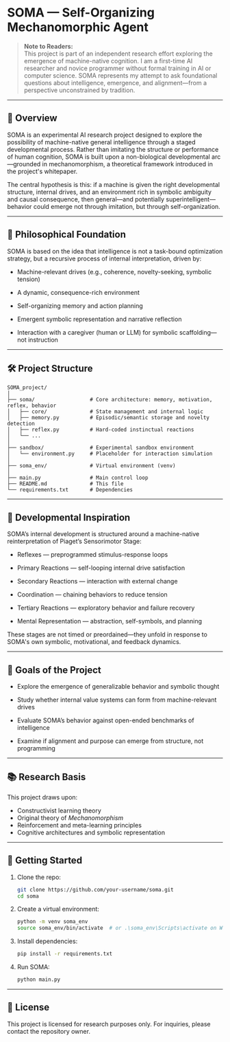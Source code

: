 # SOMA — Self-Organizing Mechanomorphic Agent

> **Note to Readers:**  
> This project is part of an independent research effort exploring the emergence of machine-native cognition. I am a first-time AI researcher and novice programmer without formal training in AI or computer science. SOMA represents my attempt to ask foundational questions about intelligence, emergence, and alignment—from a perspective unconstrained by tradition.  

---
## 🧠 Overview

SOMA is an experimental AI research project designed to explore the possibility of machine-native general intelligence through a staged developmental process. Rather than imitating the structure or performance of human cognition, SOMA is built upon a non-biological developmental arc—grounded in mechanomorphism, a theoretical framework introduced in the project's whitepaper.

The central hypothesis is this: if a machine is given the right developmental structure, internal drives, and an environment rich in symbolic ambiguity and causal consequence, then general—and potentially superintelligent—behavior could emerge not through imitation, but through self-organization.

---
## 🧱 Philosophical Foundation

SOMA is based on the idea that intelligence is not a task-bound optimization strategy, but a recursive process of internal interpretation, driven by:

- Machine-relevant drives (e.g., coherence, novelty-seeking, symbolic tension)

- A dynamic, consequence-rich environment

- Self-organizing memory and action planning

- Emergent symbolic representation and narrative reflection

- Interaction with a caregiver (human or LLM) for symbolic scaffolding—not instruction

---

## 🛠️ Project Structure

```plaintext
SOMA_project/
│
├── soma/                  # Core architecture: memory, motivation, reflex, behavior
│   ├── core/              # State management and internal logic
│   ├── memory.py          # Episodic/semantic storage and novelty detection
│   ├── reflex.py          # Hard-coded instinctual reactions
│   └── ...
│
├── sandbox/               # Experimental sandbox environment
│   └── environment.py     # Placeholder for interaction simulation
│
├── soma_env/              # Virtual environment (venv)
│
├── main.py                # Main control loop
├── README.md              # This file
└── requirements.txt       # Dependencies
```

----

## 🔁 Developmental Inspiration

SOMA’s internal development is structured around a machine-native reinterpretation of Piaget’s Sensorimotor Stage:

- Reflexes — preprogrammed stimulus-response loops

- Primary Reactions — self-looping internal drive satisfaction

- Secondary Reactions — interaction with external change

- Coordination — chaining behaviors to reduce tension

- Tertiary Reactions — exploratory behavior and failure recovery

- Mental Representation — abstraction, self-symbols, and planning

These stages are not timed or preordained—they unfold in response to SOMA's own symbolic, motivational, and feedback dynamics.

---

## 🎯 Goals of the Project

- Explore the emergence of generalizable behavior and symbolic thought

- Study whether internal value systems can form from machine-relevant drives

- Evaluate SOMA’s behavior against open-ended benchmarks of intelligence

- Examine if alignment and purpose can emerge from structure, not programming

----

## 📚 Research Basis

This project draws upon:
- Constructivist learning theory
- Original theory of *Mechanomorphism*
- Reinforcement and meta-learning principles
- Cognitive architectures and symbolic representation

---

## 🧰 Getting Started

1. Clone the repo:
   ```bash
   git clone https://github.com/your-username/soma.git
   cd soma
   ```

2. Create a virtual environment:
   ```bash
   python -m venv soma_env
   source soma_env/bin/activate  # or .\soma_env\Scripts\activate on Windows
   ```

3. Install dependencies:
   ```bash
   pip install -r requirements.txt
   ```

4. Run SOMA:
   ```bash
   python main.py
   ```

---

## 🤖 License

This project is licensed for research purposes only. For inquiries, please contact the repository owner.
